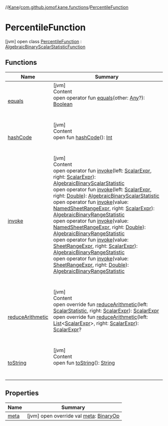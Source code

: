 //[Kane](../../index.md)/[com.github.jomof.kane.functions](../index.md)/[PercentileFunction](index.md)



# PercentileFunction  
 [jvm] open class [PercentileFunction](index.md) : [AlgebraicBinaryScalarStatisticFunction](../../com.github.jomof.kane.impl.functions/-algebraic-binary-scalar-statistic-function/index.md)   


## Functions  
  
|  Name|  Summary| 
|---|---|
| <a name="kotlin/Any/equals/#kotlin.Any?/PointingToDeclaration/"></a>[equals](../../com.github.jomof.kane.impl.types/-double-algebraic-type/index.md#%5Bkotlin%2FAny%2Fequals%2F%23kotlin.Any%3F%2FPointingToDeclaration%2F%5D%2FFunctions%2F-1958197075)| <a name="kotlin/Any/equals/#kotlin.Any?/PointingToDeclaration/"></a>[jvm]  <br>Content  <br>open operator fun [equals](../../com.github.jomof.kane.impl.types/-double-algebraic-type/index.md#%5Bkotlin%2FAny%2Fequals%2F%23kotlin.Any%3F%2FPointingToDeclaration%2F%5D%2FFunctions%2F-1958197075)(other: [Any](https://kotlinlang.org/api/latest/jvm/stdlib/kotlin/-any/index.html)?): [Boolean](https://kotlinlang.org/api/latest/jvm/stdlib/kotlin/-boolean/index.html)  <br><br><br>
| <a name="kotlin/Any/hashCode/#/PointingToDeclaration/"></a>[hashCode](../../com.github.jomof.kane.impl.types/-double-algebraic-type/index.md#%5Bkotlin%2FAny%2FhashCode%2F%23%2FPointingToDeclaration%2F%5D%2FFunctions%2F-1958197075)| <a name="kotlin/Any/hashCode/#/PointingToDeclaration/"></a>[jvm]  <br>Content  <br>open fun [hashCode](../../com.github.jomof.kane.impl.types/-double-algebraic-type/index.md#%5Bkotlin%2FAny%2FhashCode%2F%23%2FPointingToDeclaration%2F%5D%2FFunctions%2F-1958197075)(): [Int](https://kotlinlang.org/api/latest/jvm/stdlib/kotlin/-int/index.html)  <br><br><br>
| <a name="com.github.jomof.kane.impl.functions/AlgebraicBinaryScalarStatisticFunction/invoke/#com.github.jomof.kane.ScalarExpr#com.github.jomof.kane.ScalarExpr/PointingToDeclaration/"></a>[invoke](../../com.github.jomof.kane.impl.functions/-algebraic-binary-scalar-statistic-function/invoke.md)| <a name="com.github.jomof.kane.impl.functions/AlgebraicBinaryScalarStatisticFunction/invoke/#com.github.jomof.kane.ScalarExpr#com.github.jomof.kane.ScalarExpr/PointingToDeclaration/"></a>[jvm]  <br>Content  <br>open operator fun [invoke](../../com.github.jomof.kane.impl.functions/-algebraic-binary-scalar-statistic-function/invoke.md)(left: [ScalarExpr](../../com.github.jomof.kane/-scalar-expr/index.md), right: [ScalarExpr](../../com.github.jomof.kane/-scalar-expr/index.md)): [AlgebraicBinaryScalarStatistic](../../com.github.jomof.kane.impl.functions/-algebraic-binary-scalar-statistic/index.md)  <br>open operator fun [invoke](../../com.github.jomof.kane.impl.functions/-algebraic-binary-scalar-statistic-function/invoke.md)(left: [ScalarExpr](../../com.github.jomof.kane/-scalar-expr/index.md), right: [Double](https://kotlinlang.org/api/latest/jvm/stdlib/kotlin/-double/index.html)): [AlgebraicBinaryScalarStatistic](../../com.github.jomof.kane.impl.functions/-algebraic-binary-scalar-statistic/index.md)  <br>open operator fun [invoke](../../com.github.jomof.kane.impl.functions/-algebraic-binary-scalar-statistic-function/invoke.md)(value: [NamedSheetRangeExpr](../../com.github.jomof.kane.impl.sheet/-named-sheet-range-expr/index.md), right: [ScalarExpr](../../com.github.jomof.kane/-scalar-expr/index.md)): [AlgebraicBinaryRangeStatistic](../../com.github.jomof.kane.impl.functions/-algebraic-binary-range-statistic/index.md)  <br>open operator fun [invoke](../../com.github.jomof.kane.impl.functions/-algebraic-binary-scalar-statistic-function/invoke.md)(value: [NamedSheetRangeExpr](../../com.github.jomof.kane.impl.sheet/-named-sheet-range-expr/index.md), right: [Double](https://kotlinlang.org/api/latest/jvm/stdlib/kotlin/-double/index.html)): [AlgebraicBinaryRangeStatistic](../../com.github.jomof.kane.impl.functions/-algebraic-binary-range-statistic/index.md)  <br>open operator fun [invoke](../../com.github.jomof.kane.impl.functions/-algebraic-binary-scalar-statistic-function/invoke.md)(value: [SheetRangeExpr](../../com.github.jomof.kane.impl.sheet/-sheet-range-expr/index.md), right: [ScalarExpr](../../com.github.jomof.kane/-scalar-expr/index.md)): [AlgebraicBinaryRangeStatistic](../../com.github.jomof.kane.impl.functions/-algebraic-binary-range-statistic/index.md)  <br>open operator fun [invoke](../../com.github.jomof.kane.impl.functions/-algebraic-binary-scalar-statistic-function/invoke.md)(value: [SheetRangeExpr](../../com.github.jomof.kane.impl.sheet/-sheet-range-expr/index.md), right: [Double](https://kotlinlang.org/api/latest/jvm/stdlib/kotlin/-double/index.html)): [AlgebraicBinaryRangeStatistic](../../com.github.jomof.kane.impl.functions/-algebraic-binary-range-statistic/index.md)  <br><br><br>
| <a name="com.github.jomof.kane.functions/PercentileFunction/reduceArithmetic/#com.github.jomof.kane.impl.ScalarStatistic#com.github.jomof.kane.ScalarExpr/PointingToDeclaration/"></a>[reduceArithmetic](reduce-arithmetic.md)| <a name="com.github.jomof.kane.functions/PercentileFunction/reduceArithmetic/#com.github.jomof.kane.impl.ScalarStatistic#com.github.jomof.kane.ScalarExpr/PointingToDeclaration/"></a>[jvm]  <br>Content  <br>open override fun [reduceArithmetic](reduce-arithmetic.md)(left: [ScalarStatistic](../../com.github.jomof.kane.impl/-scalar-statistic/index.md), right: [ScalarExpr](../../com.github.jomof.kane/-scalar-expr/index.md)): [ScalarExpr](../../com.github.jomof.kane/-scalar-expr/index.md)  <br>open override fun [reduceArithmetic](reduce-arithmetic.md)(left: [List](https://kotlinlang.org/api/latest/jvm/stdlib/kotlin.collections/-list/index.html)<[ScalarExpr](../../com.github.jomof.kane/-scalar-expr/index.md)>, right: [ScalarExpr](../../com.github.jomof.kane/-scalar-expr/index.md)): [ScalarExpr](../../com.github.jomof.kane/-scalar-expr/index.md)?  <br><br><br>
| <a name="kotlin/Any/toString/#/PointingToDeclaration/"></a>[toString](../../com.github.jomof.kane.impl.types/-object-kane-type/-companion/index.md#%5Bkotlin%2FAny%2FtoString%2F%23%2FPointingToDeclaration%2F%5D%2FFunctions%2F-1958197075)| <a name="kotlin/Any/toString/#/PointingToDeclaration/"></a>[jvm]  <br>Content  <br>open fun [toString](../../com.github.jomof.kane.impl.types/-object-kane-type/-companion/index.md#%5Bkotlin%2FAny%2FtoString%2F%23%2FPointingToDeclaration%2F%5D%2FFunctions%2F-1958197075)(): [String](https://kotlinlang.org/api/latest/jvm/stdlib/kotlin/-string/index.html)  <br><br><br>


## Properties  
  
|  Name|  Summary| 
|---|---|
| <a name="com.github.jomof.kane.functions/PercentileFunction/meta/#/PointingToDeclaration/"></a>[meta](meta.md)| <a name="com.github.jomof.kane.functions/PercentileFunction/meta/#/PointingToDeclaration/"></a> [jvm] open override val [meta](meta.md): [BinaryOp](../../com.github.jomof.kane.impl/-binary-op/index.md)   <br>

